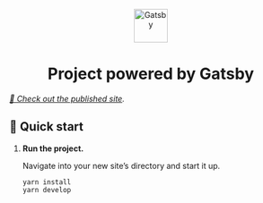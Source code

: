 <p align="center">
  <a href="https://www.gatsbyjs.com">
    <img alt="Gatsby" src="https://www.gatsbyjs.com/Gatsby-Monogram.svg" width="60" />
  </a>
</p>
<h1 align="center">
  Project powered by Gatsby
</h1>

_[👀 Check out the published site](https://tender-almeida-99486d.netlify.app/)._

## 🚀 Quick start

1.  **Run the project.**

    Navigate into your new site’s directory and start it up.

    ```shell
    yarn install
    yarn develop
    ```
